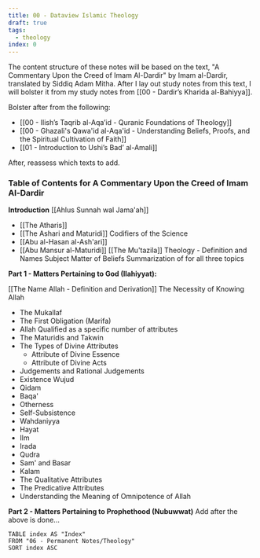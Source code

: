 ```yaml
---
title: 00 - Dataview Islamic Theology
draft: true
tags:
  - theology
index: 0
---
```


The content structure of these notes will be based on the text, "A Commentary Upon the Creed of Imam Al-Dardir" by Imam al-Dardir, translated by Siddiq Adam Mitha. After I lay out study notes from this text, I will bolster it from my study notes from [[00 - Dardir’s Kharida al-Bahiyya]]. 

Bolster after from the following: 
-  [[00 - Ilish’s Taqrib al-Aqa’id - Quranic Foundations of Theology]]
- [[00 - Ghazali's Qawa'id al-Aqa'id - Understanding Beliefs, Proofs, and the Spiritual Cultivation of Faith]]
- [[01 - Introduction to Ushi’s Bad’ al-Amali]]

After, reassess which texts to add.

### Table of Contents for A Commentary Upon the Creed of Imam Al-Dardir
**Introduction**
[[Ahlus Sunnah wal Jama'ah]]
- [[The Atharis]]
- [[The Ashari and Maturidi]]
Codifiers of the Science
- [[Abu al-Hasan al-Ash'ari]]
- [[Abu Mansur al-Maturidi]]
[[The Mu'tazila]]
Theology - Definition and Names
Subject Matter of Beliefs
Summarization of for all three topics

**Part 1 - Matters Pertaining to God (Ilahiyyat):**

[[The Name Allah - Definition and Derivation]]
The Necessity of Knowing Allah
- The Mukallaf
- The First Obligation (Marifa)
- Allah Qualified as a specific number of attributes
- The Maturidis and Takwin
- The Types of Divine Attributes
	- Attribute of Divine Essence
	- Attribute of Divine Acts
- Judgements and Rational Judgements
- Existence Wujud
- Qidam
- Baqa'
- Otherness
- Self-Subsistence
- Wahdaniyya
- Hayat
- Ilm
- Irada
- Qudra
- Sam' and Basar
- Kalam
- The Qualitative Attributes 
- The Predicative Attributes 
- Understanding the Meaning of Omnipotence of Allah

**Part 2 - Matters Pertaining to Prophethood (Nubuwwat)**
Add after the above is done...

```dataview
TABLE index AS "Index"
FROM "06 - Permanent Notes/Theology"
SORT index ASC
```